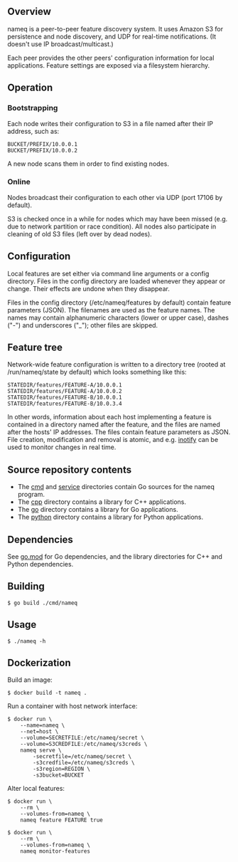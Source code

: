 ## Overview

nameq is a peer-to-peer feature discovery system.  It uses Amazon S3 for
persistence and node discovery, and UDP for real-time notifications.  (It
doesn't use IP broadcast/multicast.)

Each peer provides the other peers' configuration information for local
applications.  Feature settings are exposed via a filesystem hierarchy.


## Operation

### Bootstrapping

Each node writes their configuration to S3 in a file named after their IP
address, such as:

	BUCKET/PREFIX/10.0.0.1
	BUCKET/PREFIX/10.0.0.2

A new node scans them in order to find existing nodes.

### Online

Nodes broadcast their configuration to each other via UDP (port 17106 by
default).

S3 is checked once in a while for nodes which may have been missed (e.g. due to
network partition or race condition).  All nodes also participate in cleaning
of old S3 files (left over by dead nodes).


## Configuration

Local features are set either via command line arguments or a config directory.
Files in the config directory are loaded whenever they appear or change.  Their
effects are undone when they disappear.

Files in the config directory (/etc/nameq/features by default) contain feature
parameters (JSON).  The filenames are used as the feature names.  The names may
contain alphanumeric characters (lower or upper case), dashes ("-") and
underscores ("_"); other files are skipped.


## Feature tree

Network-wide feature configuration is written to a directory tree (rooted at
/run/nameq/state by default) which looks something like this:

	STATEDIR/features/FEATURE-A/10.0.0.1
	STATEDIR/features/FEATURE-A/10.0.0.2
	STATEDIR/features/FEATURE-B/10.0.0.1
	STATEDIR/features/FEATURE-B/10.0.3.4

In other words, information about each host implementing a feature is contained
in a directory named after the feature, and the files are named after the
hosts' IP addresses.  The files contain feature parameters as JSON.  File
creation, modification and removal is atomic, and e.g.
[inotify](https://en.wikipedia.org/wiki/Inotify) can be used to monitor changes
in real time.


## Source repository contents

- The [cmd](cmd) and [service](service) directories contain Go sources for the
  nameq program.
- The [cpp](cpp) directory contains a library for C++ applications.
- The [go](go) directory contains a library for Go applications.
- The [python](python) directory contains a library for Python applications.


## Dependencies

See [go.mod](go.mod) for Go dependencies, and the library directories for C++
and Python dependencies.


## Building

	$ go build ./cmd/nameq


## Usage

	$ ./nameq -h


## Dockerization

Build an image:

	$ docker build -t nameq .

Run a container with host network interface:

	$ docker run \
		--name=nameq \
		--net=host \
		--volume=SECRETFILE:/etc/nameq/secret \
		--volume=S3CREDFILE:/etc/nameq/s3creds \
		nameq serve \
			-secretfile=/etc/nameq/secret \
			-s3credfile=/etc/nameq/s3creds \
			-s3region=REGION \
			-s3bucket=BUCKET

Alter local features:

	$ docker run \
		--rm \
		--volumes-from=nameq \
		nameq feature FEATURE true

	$ docker run \
		--rm \
		--volumes-from=nameq \
		nameq monitor-features

